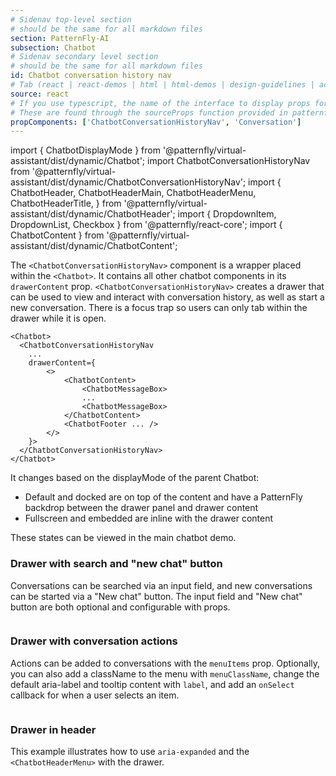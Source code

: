 ```yaml
---
# Sidenav top-level section
# should be the same for all markdown files
section: PatternFly-AI
subsection: Chatbot
# Sidenav secondary level section
# should be the same for all markdown files
id: Chatbot conversation history nav
# Tab (react | react-demos | html | html-demos | design-guidelines | accessibility)
source: react
# If you use typescript, the name of the interface to display props for
# These are found through the sourceProps function provided in patternfly-docs.source.js
propComponents: ['ChatbotConversationHistoryNav', 'Conversation']
---
```


import { ChatbotDisplayMode } from '@patternfly/virtual-assistant/dist/dynamic/Chatbot';
import ChatbotConversationHistoryNav from '@patternfly/virtual-assistant/dist/dynamic/ChatbotConversationHistoryNav';
import {
ChatbotHeader,
ChatbotHeaderMain,
ChatbotHeaderMenu,
ChatbotHeaderTitle,
} from '@patternfly/virtual-assistant/dist/dynamic/ChatbotHeader';
import { DropdownItem, DropdownList, Checkbox } from '@patternfly/react-core';
import { ChatbotContent } from '@patternfly/virtual-assistant/dist/dynamic/ChatbotContent';

The `<ChatbotConversationHistoryNav>` component is a wrapper placed within the `<Chatbot>`. It contains all other chatbot components in its `drawerContent` prop. `<ChatbotConversationHistoryNav>` creates a drawer that can be used to view and interact with conversation history, as well as start a new conversation. There is a focus trap so users can only tab within the drawer while it is open.

```
<Chatbot>
  <ChatbotConversationHistoryNav
    ...
    drawerContent={
        <>
            <ChatbotContent>
                <ChatbotMessageBox>
                ...
                <ChatbotMessageBox>
            </ChatbotContent>
            <ChatbotFooter ... />
        </>
    }>
  </ChatbotConversationHistoryNav>
</Chatbot>
```

It changes based on the displayMode of the parent Chatbot:

- Default and docked are on top of the content and have a PatternFly backdrop between the drawer panel and drawer content
- Fullscreen and embedded are inline with the drawer content

These states can be viewed in the main chatbot demo.

### Drawer with search and "new chat" button

Conversations can be searched via an input field, and new conversations can be started via a "New chat" button. The input field and "New chat" button are both optional and configurable with props.

```js file="./ChatbotHeaderDrawer.tsx"

```

### Drawer with conversation actions

Actions can be added to conversations with the `menuItems` prop. Optionally, you can also add a className to the menu with `menuClassName`, change the default aria-label and tooltip content with `label`, and add an `onSelect` callback for when a user selects an item.

```js file="./ChatbotHeaderDrawerWithActions.tsx"

```

### Drawer in header

This example illustrates how to use `aria-expanded` and the `<ChatbotHeaderMenu>` with the drawer.

```js file="./ChatbotHeaderDrawerInHeader.tsx"

```
